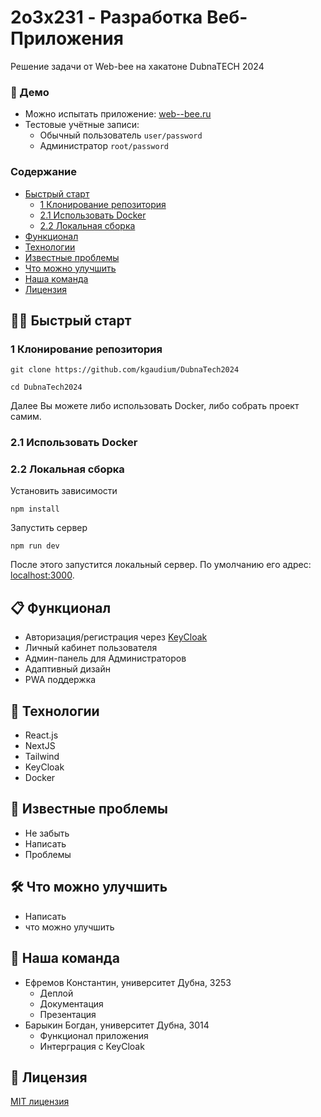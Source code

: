 # 2o3x231 - Разработка Веб-Приложения
Решение задачи от Web-bee на хакатоне DubnaTECH 2024

### 🚀 Демо
- Можно испытать приложение: [web--bee.ru](http://web--bee.ru:8080/)
- Тестовые учётные записи:
  - Обычный пользователь `user/password`
  - Администратор `root/password`
 
### Содержание
- [Быстрый старт](#%EF%B8%8F-быстрый-старт)
  - [1 Клонирование репозитория](#1-клонирование-репозитория)
  - [2.1 Использовать Docker](#21-использовать-docker)
  - [2.2 Локальная сборка](#22-локальная-сборка)
- [Функционал](#-функционал)
- [Технологии](#-технологии)
- [Известные проблемы](#-известные-проблемы)
- [Что можно улучшить](#%EF%B8%8F-что-можно-улучшить)
- [Наша команда](#-наша-команда)
- [Лицензия](#-лицензия)

## 🏃‍♂️ Быстрый старт
### 1 Клонирование репозитория
```
git clone https://github.com/kgaudium/DubnaTech2024
```
```
cd DubnaTech2024
```

Далее Вы можете либо использовать Docker, либо собрать проект самим.
### 2.1 Использовать Docker

### 2.2 Локальная сборка
Установить зависимости
```
npm install
```
Запустить сервер
```
npm run dev
```
После этого запустится локальный сервер. По умолчанию его адрес: [localhost:3000](http://localhost:3000).

## 📋 Функционал
- Авторизация/регистрация через [KeyCloak](https://www.keycloak.org/)
- Личный кабинет пользователя
- Админ-панель для Администраторов
- Адаптивный дизайн
- PWA поддержка

## 🧰 Технологии
- React.js
- NextJS
- Tailwind
- KeyCloak
- Docker

## 🚧 Известные проблемы
- Не забыть
- Написать
- Проблемы

## 🛠️ Что можно улучшить
- Написать
- что можно улучшить

## 👥 Наша команда
- Ефремов Константин, университет Дубна, 3253
  - Деплой
  - Документация
  - Презентация
- Барыкин Богдан, университет Дубна, 3014
  - Функционал приложения
  - Интерграция с KeyCloak
 
## 📝 Лицензия
[MIT лицензия](LICENSE)
